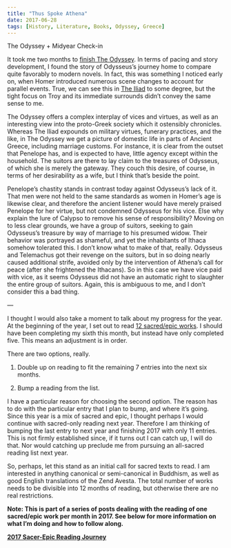 ```yaml
---
title: "Thus Spoke Athena"
date: 2017-06-28
tags: [History, Literature, Books, Odyssey, Greece]
---
```

The Odyssey + Midyear Check-in

It took me two months to [finish The Odyssey](blog/sing-the-rage-2-the-odyssey). In terms of pacing and story development, I found the story of Odysseus’s journey home to compare quite favorably to modern novels. In fact, this was something I noticed early on, when Homer introduced numerous scene changes to account for parallel events. True, we can see this in [The Iliad](blog/sing-the-rage-the-iliad-688d23a7e6c6) to some degree, but the tight focus on Troy and its immediate surrounds didn’t convey the same sense to me.

The Odyssey offers a complex interplay of vices and virtues, as well as an interesting view into the proto-Greek society which it ostensibly chronicles. Whereas The Iliad expounds on military virtues, funerary practices, and the like, in The Odyssey we get a picture of domestic life in parts of Ancient Greece, including marriage customs. For instance, it is clear from the outset that Penelope has, and is expected to have, little agency except within the household. The suitors are there to lay claim to the treasures of Odysseus, of which she is merely the gateway. They couch this desire, of course, in terms of her desirability as a wife, but I think that’s beside the point.

Penelope’s chastity stands in contrast today against Odysseus’s lack of it. That men were not held to the same standards as women in Homer’s age is likewise clear, and therefore the ancient listener would have merely praised Penelope for her virtue, but not condemned Odysseus for his vice. Else why explain the lure of Calypso to remove his sense of responsibility? Moving on to less clear grounds, we have a group of suitors, seeking to gain Odysseus’s treasure by way of marriage to his presumed widow. Their behavior was portrayed as shameful, and yet the inhabitants of Ithaca somehow tolerated this. I don’t know what to make of that, really. Odysseus and Telemachus got their revenge on the suitors, but in so doing nearly caused additional strife, avoided only by the intervention of Athena’s call for peace (after she frightened the Ithacans). So in this case we have vice paid with vice, as it seems Odysseus did not have an automatic right to slaughter the entire group of suitors. Again, this is ambiguous to me, and I don’t consider this a bad thing.

—

I thought I would also take a moment to talk about my progress for the year. At the beginning of the year, I set out to read [12 sacred/epic works](https://medium.com/@snightingale/2017-sacer-epic-reading-journey-51f28d6e02a5). I should have been completing my sixth this month, but instead have only completed five. This means an adjustment is in order.

There are two options, really.

1. Double up on reading to fit the remaining 7 entries into the next six months.

1. Bump a reading from the list.

I have a particular reason for choosing the second option. The reason has to do with the particular entry that I plan to bump, and where it’s going. Since this year is a mix of sacred and epic, I thought perhaps I would continue with sacred-only reading next year. Therefore I am thinking of bumping the last entry to next year and finishing 2017 with only 11 entries. This is not firmly established since, if it turns out I can catch up, I will do that. Nor would catching up preclude me from pursuing an all-sacred reading list next year.

So, perhaps, let this stand as an initial call for sacred texts to read. I am interested in anything canonical or semi-canonical in Buddhism, as well as good English translations of the Zend Avesta. The total number of works needs to be divisible into 12 months of reading, but otherwise there are no real restrictions.

**Note: This is part of a series of posts dealing with the reading of one sacred/epic work per month in 2017. See below for more information on what I’m doing and how to follow along.**

[**2017 Sacer-Epic Reading Journey**](https://medium.com/@snightingale/2017-sacer-epic-reading-journey-51f28d6e02a5)
